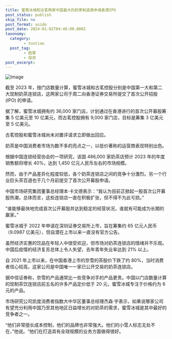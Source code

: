 ```yaml
---
title: 蜜雪冰城和古茗两家中国最大的奶茶制造商申请香港IPO
post_status: publish
skip_file: no
post_format: aside
post_date: 2024-01-02T04:46:00.000Z
taxonomy:
  category:
        - toutiao
  post_tag:
        - 股票
        - 投资
post_excerpt: 
---
```

![Image](https://images.unsplash.com/photo-1558857563-b371033873b8?ixlib=rb-4.0.3&q=85&fm=jpg&crop=entropy&cs=srgb)

截至 2023 年，按门店数量计算，蜜雪冰城和古茗控股分别是中国第一大和第二大现制奶茶连锁店，这两家公司于周二向香港证券交易所提交了首次公开招股 (IPO) 的申请。

据了解，蜜雪冰城拥有约 36,000 家门店，计划通过在香港进行的首次公开募股筹集 5 亿美元至 10 亿美元，而古茗控股拥有 9,000 家门店，目标是筹集 3 亿美元至 5 亿美元。

古茗控股和蜜雪冰城尚未对置评请求立即做出回应。

奶茶是中国消费者市场为数不多的亮点之一，以低价著称的运营商表现特别出色。

根据中国连锁经营协会的一项研究，该国 486,000 家奶茶店预计 2023 年的年度销售额将增长 40%，达到 1,450 亿元人民币左右的市场规模。

然而，由于产品差异化程度较低，各个奶茶连锁店之间的竞争十分激烈。另一个行业巨头茶百道也于几个月前提交了首次公开募股申请。

中国市场研究集团董事总经理本·卡文德表示：“我认为目前正掀起一股首次公开募股热潮，总体而言，这些连锁店一直在积极扩张，但不得不为此亏损。”

“谁能够最快地完成首次公开募股并达到稳定的经营状况，谁就有可能成为长期的赢家。”

蜜雪冰城于 2022 年申请在深圳证券交易所上市，旨在筹集约 65 亿元人民币（9.0987 亿美元），但自潜在上市以来一直没有官方公告。

虽然经济实惠的饮品在年轻人中很受欢迎，但市场对奶茶连锁店的情绪并不乐观。中国后疫情的经济复苏总体上令人失望，去年青年失业率达到 21% 以上。

自 2021 年上市以来，在中国香港上市的奈雪的茶股价下跌了约 80%，当时消费者信心较高，这家公司是中国唯一一家已公开交易的奶茶连锁店。

据中信证券称，奈雪的产品通常比一些竞争对手的产品更贵。中国以门店数量计算的现制茶饮连锁店前五名的许多产品定价低于 20 元，蜜雪冰城专注于价格约为 6 元的产品。

市场研究公司凯度消费者指数大中华区董事总经理杰森·宇表示，如果说哪家公司有望充分利用中国乃至其他地区日益增长的对奶茶的需求，蜜雪冰城是其中最好的竞争者之一。

“他们非常擅长成本控制，他们的品牌也非常强大。他们的小雪人标志无处不在，”他说。“他们在打造具有全球规模的业务方面做得很好。